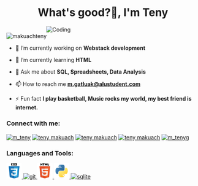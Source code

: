 
<h1 align="center"> What's good?👋, I'm Teny</h1>
<img align="right" alt="Coding" width="400" src="https://img.freepik.com/free-vector/cartoon-style-nerd-character-design_52683-81717.jpg?size=338&ext=jpg">

<p align="left"> <img src="https://komarev.com/ghpvc/?username=makuachteny&label=Profile%20views&color=0e75b6&style=flat" alt="makuachteny" /> </p>

- 🔭 I’m currently working on **Webstack development**

- 🌱 I’m currently learning **HTML**

- 💬 Ask me about **SQL, Spreadsheets, Data Analysis**

- 📫 How to reach me **m.gatluak@alustudent.com**

- ⚡ Fun fact **I play basketball, Music rocks my world, my best friend is internet.**

<h3 align="left">Connect with me:</h3>
<p align="left">
<a href="https://twitter.com/m_teny" target="blank"><img align="center" src="https://raw.githubusercontent.com/rahuldkjain/github-profile-readme-generator/master/src/images/icons/Social/twitter.svg" alt="m_teny" height="30" width="40" /></a>
<a href="https://linkedin.com/in/teny makuach" target="blank"><img align="center" src="https://raw.githubusercontent.com/rahuldkjain/github-profile-readme-generator/master/src/images/icons/Social/linked-in-alt.svg" alt="teny makuach" height="30" width="40" /></a>
<a href="https://kaggle.com/teny makuach" target="blank"><img align="center" src="https://raw.githubusercontent.com/rahuldkjain/github-profile-readme-generator/master/src/images/icons/Social/kaggle.svg" alt="teny makuach" height="30" width="40" /></a>
<a href="https://fb.com/teny makuach" target="blank"><img align="center" src="https://raw.githubusercontent.com/rahuldkjain/github-profile-readme-generator/master/src/images/icons/Social/facebook.svg" alt="teny makuach" height="30" width="40" /></a>
<a href="https://instagram.com/m_tenyg" target="blank"><img align="center" src="https://raw.githubusercontent.com/rahuldkjain/github-profile-readme-generator/master/src/images/icons/Social/instagram.svg" alt="m_tenyg" height="30" width="40" /></a>
</p>

<h3 align="left">Languages and Tools:</h3>
<p align="left"> <a href="https://www.w3schools.com/css/" target="_blank" rel="noreferrer"> <img src="https://raw.githubusercontent.com/devicons/devicon/master/icons/css3/css3-original-wordmark.svg" alt="css3" width="40" height="40"/> </a> <a href="https://git-scm.com/" target="_blank" rel="noreferrer"> <img src="https://www.vectorlogo.zone/logos/git-scm/git-scm-icon.svg" alt="git" width="40" height="40"/> </a> <a href="https://www.w3.org/html/" target="_blank" rel="noreferrer"> <img src="https://raw.githubusercontent.com/devicons/devicon/master/icons/html5/html5-original-wordmark.svg" alt="html5" width="40" height="40"/> </a> <a href="https://www.python.org" target="_blank" rel="noreferrer"> <img src="https://raw.githubusercontent.com/devicons/devicon/master/icons/python/python-original.svg" alt="python" width="40" height="40"/> </a> <a href="https://www.ruby-lang.org/en/" target="_blank" rel="noreferrer"> </a> <a href="https://www.sqlite.org/" target="_blank" rel="noreferrer"> <img src="https://www.vectorlogo.zone/logos/sqlite/sqlite-icon.svg" alt="sqlite" width="40" height="40"/> </a> </p>
